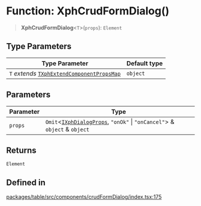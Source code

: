 # Function: XphCrudFormDialog()

> **XphCrudFormDialog**\<`T`\>(`props`): `Element`

## Type Parameters

| Type Parameter | Default type |
| ------ | ------ |
| `T` *extends* [`TXphExtendComponentPropsMap`](../type-aliases/TXphExtendComponentPropsMap.md) | `object` |

## Parameters

| Parameter | Type |
| ------ | ------ |
| `props` | `Omit`\<[`IXphDialogProps`](../interfaces/IXphDialogProps.md), `"onOk"` \| `"onCancel"`\> & `object` & `object` |

## Returns

`Element`

## Defined in

[packages/table/src/components/crudFormDialog/index.tsx:175](https://github.com/XiaoPiHong/xph-crud/blob/f7d69f3e4652fd81809e3295efebb4f500bfd501/packages/table/src/components/crudFormDialog/index.tsx#L175)
